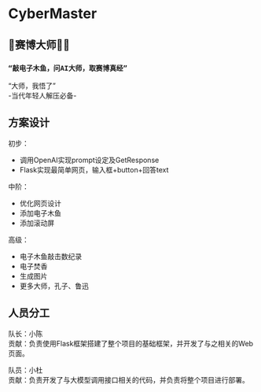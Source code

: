 # CyberMaster
## 🤖赛博大师🧘‍♂️ 
### `“敲电子木鱼，问AI大师，取赛博真经”`<br>
“大师，我悟了”<br>
-当代年轻人解压必备-<br>

## 方案设计
初步：

- 调用OpenAI实现prompt设定及GetResponse
- Flask实现最简单网页，输入框+button+回答text

中阶：

- 优化网页设计
- 添加电子木鱼
- 添加滚动屏

高级：

- 电子木鱼敲击数纪录
- 电子焚香
- 生成图片
- 更多大师，孔子、鲁迅

## 人员分工
队长：小陈 <br>
贡献：负责使用Flask框架搭建了整个项目的基础框架，并开发了与之相关的Web页面。

队员：小杜 <br>
贡献：负责开发了与大模型调用接口相关的代码，并负责将整个项目进行部署。
